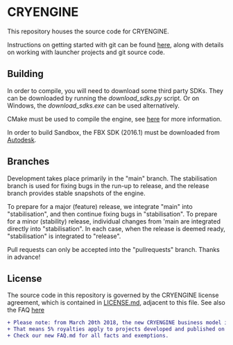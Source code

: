 # CRYENGINE
This repository houses the source code for CRYENGINE.

Instructions on getting started with git can be found [here](http://docs.cryengine.com/display/CEPROG/Getting+Started+with+git), along with details on working with launcher projects and git source code.


## Building
In order to compile, you will need to download some third party SDKs. They can be downloaded by running the *download_sdks.py* script.
Or on Windows, the *download_sdks.exe* can be used alternatively.

CMake must be used to compile the engine, see [here](http://docs.cryengine.com/display/CEPROG/CMake) for more information.

In order to build Sandbox, the FBX SDK (2016.1) must be downloaded from [Autodesk](http://www.autodesk.com).


## Branches
Development takes place primarily in the "main" branch. The stabilisation branch is used for fixing bugs in the run-up to release, and the release branch provides stable snapshots of the engine.

To prepare for a major (feature) release, we integrate "main" into "stabilisation", and then continue fixing bugs in "stabilisation". To prepare for a minor (stability) release, individual changes from 'main are integrated directly into "stabilisation". In each case, when the release is deemed ready, "stabilisation" is integrated to "release".

Pull requests can only be accepted into the "pullrequests" branch. Thanks in advance!


## License
The source code in this repository is governed by the CRYENGINE license agreement, which is contained in [LICENSE.md](LICENSE.md), adjacent to this file. See also the FAQ [here](FAQ.md)

```diff
+ Please note: from March 20th 2018, the new CRYENGINE business model is in effect. 
+ That means 5% royalties apply to projects developed and published on CRYENGINE 5.0 and beyond. 
+ Check our new FAQ.md for all facts and exemptions.
```
